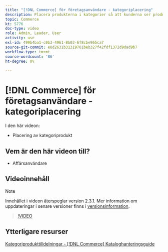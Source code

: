 ```yaml
---
title: "[!DNL Commerce] för företagsanvändare - kategoriplacering"
description: Placera produkterna i kategorier så att kunderna ser produkterna överst som du vill att de ska se.
topic: Commerce
kt: 5776
doc-type: video
role: Admin, Leader, User
activity: use
exl-id: 499b4ba1-c0b3-4961-8b03-6f8cbe965ca7
source-git-commit: e8d2631b31319701beb327f42fdf1372d9dad9b7
workflow-type: tm+mt
source-wordcount: '86'
ht-degree: 0%

---
```


# [!DNL Commerce] för företagsanvändare - kategoriplacering

I den här videon:

- Placering av kategoriprodukt

## Vem är den här videon till?

- Affärsanvändare

## Videoinnehåll

>[!NOTE]
>
>Innehållet i videon återspeglar version 2.3.1. Mer information om uppdateringar i senare versioner finns i [versionsinformation](https://experienceleague.adobe.com/docs/commerce-operations/release/notes/overview.html).

>[!VIDEO](https://video.tv.adobe.com/v/36187?quality=12&learn=on)

## Ytterligare resurser

[Kategoriprodukttilldelningar - [!DNL Commerce] Kataloghanteringsguide](https://experienceleague.adobe.com/docs/commerce-admin/catalog/categories/products-in-category/categories-product-assignments.html)
